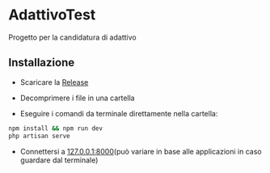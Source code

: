# AdattivoTest
Progetto per la candidatura di adattivo

## Installazione

- Scaricare la [Release](https://github.com/Lumene98/AdattivoTest/releases/tag/v1.0)

- Decomprimere i file in una cartella

- Eseguire i comandi da terminale direttamente nella cartella:

```bash
npm install && npm run dev
php artisan serve
```

- Connettersi a [127.0.0.1:8000](http://127.0.0.1:8000)(può variare in base alle applicazioni in caso guardare dal terminale)
